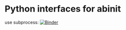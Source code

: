 # Python interfaces for abinit
use subprocess:
[![Binder](https://mybinder.org/badge_logo.svg)](https://mybinder.org/v2/gh/jan-janssen/abinit-example/master?filepath=example.ipynb)
